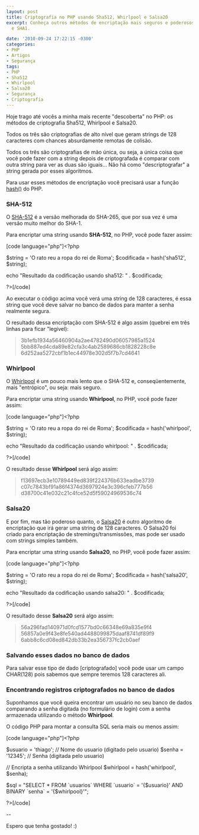 ```yaml
---
layout: post
title: Criptografia no PHP usando Sha512, Whirlpool e Salsa20
excerpt: Conheça outros métodos de encriptação mais seguros e poderosos que o MD5
  e SHA1.

date: '2010-09-24 17:22:15 -0300'
categories:
- PHP
- Artigos
- Segurança
tags:
- PHP
- Sha512
- Whirlpool
- Salsa20
- Segurança
- Criptografia
---
```

<p>Hoje trago até vocês a minha mais recente "descoberta" no PHP: os métodos de criptografia Sha512, Whirlpool e Salsa20.</p>
<p>Todos os três são criptografias de alto nível que geram strings de 128 caracteres com chances absurdamente remotas de colisão.</p>
<p>Todos os três são criptografias de mão única, ou seja, a única coisa que você pode fazer com a string depois de criptografada é comparar com outra string para ver as duas são iguais... Não há como "descriptografar" a string gerada por esses algoritmos.</p>
<p>Para usar esses métodos de encriptação você precisará usar a função <a title="hash()" href="http://br2.php.net/manual/pt_BR/function.hash.php" target="_blank">hash()</a> do PHP.</p>
<h3>SHA-512</h3>
<p>O <a href="http://en.wikipedia.org/wiki/SHA-2">SHA-512</a> é a versão melhorada do SHA-265, que por sua vez é uma versão muito melhor do SHA-1.</p>
<p>Para encriptar uma string usando <strong>SHA-512</strong>, no PHP, você pode fazer assim:</p>

[code language="php"]<?php</p>
<p>$string = 'O rato reu a ropa do rei de Roma';
$codificada = hash('sha512', $string);</p>
<p>echo "Resultado da codificação usando sha512: " . $codificada;</p>
<p>?>[/code]

<p>Ao executar o código acima você verá uma string de 128 caracteres, é essa string que você deve salvar no banco de dados para manter a senha realmente segura.</p>
<p>O resultado dessa encriptação com SHA-512 é algo assim (quebrei em três linhas para ficar "legível):</p>
<blockquote><p>3b1efb1934a56460904a2ae4782490d06057985a1524
5bb887ed4cda89e82cfa3c4ab2589686cb1828228c8e
6d252aa5272cbf1b1ec44978e302d5f7b7cd4641</p></blockquote>
<h3>Whirlpool</h3>
<p>O <a href="http://en.wikipedia.org/wiki/Whirlpool_(cryptography)">Whirlpool</a> é um pouco mais lento que o SHA-512 e, conseqüentemente, mais "entrópico", ou seja: mais seguro.</p>
<p>Para encriptar uma string usando <strong>Whirlpool</strong>, no PHP, você pode fazer assim:</p>

[code language="php"]<?php</p>
<p>$string = 'O rato reu a ropa do rei de Roma';
$codificada = hash('whirlpool', $string);</p>
<p>echo "Resultado da codificação usando whirlpool: " . $codificada;</p>
<p>?>[/code]

<p>O resultado desse <strong>Whirlpool</strong> será algo assim:</p>
<blockquote><p>f13697ecb3e10789449ed839f224376b633eadbe3739
c07c7843bf91a86f4374d3697924e3c396cfeb777b56
d38700c41e032c21c4fce52d5f59024969536c74</p></blockquote>
<h3>Salsa20</h3>
<p>E por fim, mas tão poderoso quanto, o <a href="http://en.wikipedia.org/wiki/Salsa20">Salsa20</a> é outro algoritmo de encriptação que irá gerar uma string de 128 caracteres. O Salsa20 foi criado para encriptação de stremings/transmissões, mas pode ser usado com strings simples também.</p>
<p>Para encriptar uma string usando <strong>Salsa20</strong>, no PHP, você pode fazer assim:</p>

[code language="php"]<?php</p>
<p>$string = 'O rato reu a ropa do rei de Roma';
$codificada = hash('salsa20', $string);</p>
<p>echo "Resultado da codificação usando salsa20: " . $codificada;</p>
<p>?>[/code]

<p>O resultado desse <strong>Salsa20</strong> será algo assim:</p>
<blockquote><p>56a296fad140971d0fcd1577bd0c66348e69a835e9f4
56857a0e9f43e8fe540ad4488099875daaf8741df89f9
6abb8c6cd08ed842db33b2ea356737fc2cb0aef</p></blockquote>
<h3>Salvando esses dados no banco de dados</h3>
<p>Para salvar esse tipo de dado [criptografado] você pode usar um campo CHAR(128) pois sabemos que sempre teremos 128 caracteres ali.</p>
<h3>Encontrando registros criptografados no banco de dados</h3>
<p>Suponhamos que você queira encontrar um usuário no seu banco de dados comparando a senha digitada (no formulário de login) com a senha armazenada utilizando o método <strong>Whirlpool</strong>.</p>
<p>O código PHP para montar a consulta SQL seria mais ou menos assim:</p>

[code language="php"]<?php</p>
<p>$usuario = 'thiago'; // Nome do usuario (digitado pelo usuario)
$senha = '12345'; // Senha (digitada pelo usuario)</p>
<p>// Encripta a senha utilizando Whirlpool
$whirlpool = hash('whirlpool', $senha);</p>
<p>$sql = "SELECT * FROM `usuarios` WHERE `usuario` = '{$usuario}' AND BINARY `senha` = '{$whirlpool}'";</p>
<p>?>[/code]

<p>--</p>
<p>Espero que tenha gostado! :)</p>
